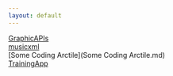 ```yaml
---
layout: default
---
```

[GraphicAPIs](GraphicAPIs.md)  
[musicxml](musicxml.md)  
[Some Coding Arctile](Some Coding Arctile.md)  
[TrainingApp](TrainingApp.md)  
